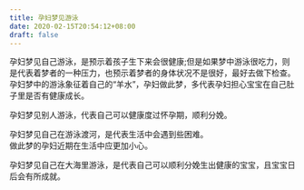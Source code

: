```yaml
---
title: 孕妇梦见游泳
date: 2020-02-15T20:54:12+08:00
draft: false
---
```


孕妇梦见自己游泳，是预示着孩子生下来会很健康;但是如果梦中游泳很吃力，则是代表着梦者的一种压力，也预示着梦者的身体状况不是很好，最好去做下检查。<br>
孕妇梦中的游泳象征着自己的“羊水”，孕妇做此梦，多代表孕妇担心宝宝在自己肚子里是否有健康成长。<br>

孕妇梦见别人游泳，代表自己可以健康度过怀孕期，顺利分娩。<br>

孕妇梦见自己在游泳渡河，是代表生活中会遇到些困难。<br>
做此梦的孕妇近期在生活中应更加小心。<br>

孕妇梦见自己在大海里游泳，是代表自己可以顺利分娩生出健康的宝宝，且宝宝日后会有所成就。<br>
